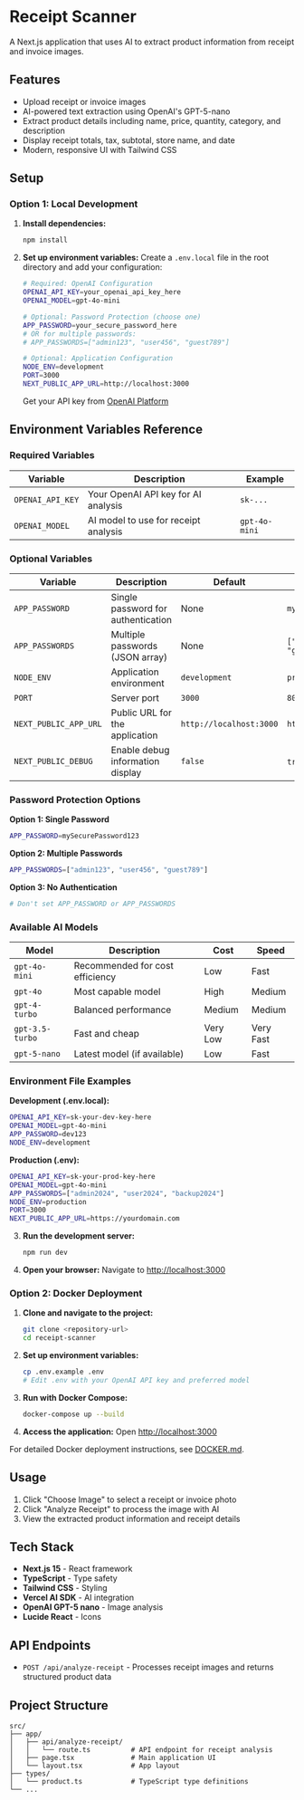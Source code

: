 # Receipt Scanner

A Next.js application that uses AI to extract product information from receipt and invoice images.

## Features

- Upload receipt or invoice images
- AI-powered text extraction using OpenAI's GPT-5-nano
- Extract product details including name, price, quantity, category, and description
- Display receipt totals, tax, subtotal, store name, and date
- Modern, responsive UI with Tailwind CSS

## Setup

### Option 1: Local Development

1. **Install dependencies:**
   ```bash
   npm install
   ```

2. **Set up environment variables:**
   Create a `.env.local` file in the root directory and add your configuration:
   ```bash
   # Required: OpenAI Configuration
   OPENAI_API_KEY=your_openai_api_key_here
   OPENAI_MODEL=gpt-4o-mini
   
   # Optional: Password Protection (choose one)
   APP_PASSWORD=your_secure_password_here
   # OR for multiple passwords:
   # APP_PASSWORDS=["admin123", "user456", "guest789"]
   
   # Optional: Application Configuration
   NODE_ENV=development
   PORT=3000
   NEXT_PUBLIC_APP_URL=http://localhost:3000
   ```
   
   Get your API key from [OpenAI Platform](https://platform.openai.com/api-keys)

## Environment Variables Reference

### Required Variables

| Variable | Description | Example |
|----------|-------------|---------|
| `OPENAI_API_KEY` | Your OpenAI API key for AI analysis | `sk-...` |
| `OPENAI_MODEL` | AI model to use for receipt analysis | `gpt-4o-mini` |

### Optional Variables

| Variable | Description | Default | Example |
|----------|-------------|---------|---------|
| `APP_PASSWORD` | Single password for authentication | None | `mySecurePassword123` |
| `APP_PASSWORDS` | Multiple passwords (JSON array) | None | `["admin", "user", "guest"]` |
| `NODE_ENV` | Application environment | `development` | `production` |
| `PORT` | Server port | `3000` | `8080` |
| `NEXT_PUBLIC_APP_URL` | Public URL for the application | `http://localhost:3000` | `https://yourdomain.com` |
| `NEXT_PUBLIC_DEBUG` | Enable debug information display | `false` | `true`, `false` |

### Password Protection Options

**Option 1: Single Password**
```bash
APP_PASSWORD=mySecurePassword123
```

**Option 2: Multiple Passwords**
```bash
APP_PASSWORDS=["admin123", "user456", "guest789"]
```

**Option 3: No Authentication**
```bash
# Don't set APP_PASSWORD or APP_PASSWORDS
```

### Available AI Models

| Model | Description | Cost | Speed |
|-------|-------------|------|-------|
| `gpt-4o-mini` | Recommended for cost efficiency | Low | Fast |
| `gpt-4o` | Most capable model | High | Medium |
| `gpt-4-turbo` | Balanced performance | Medium | Medium |
| `gpt-3.5-turbo` | Fast and cheap | Very Low | Very Fast |
| `gpt-5-nano` | Latest model (if available) | Low | Fast |

### Environment File Examples

**Development (.env.local):**
```bash
OPENAI_API_KEY=sk-your-dev-key-here
OPENAI_MODEL=gpt-4o-mini
APP_PASSWORD=dev123
NODE_ENV=development
```

**Production (.env):**
```bash
OPENAI_API_KEY=sk-your-prod-key-here
OPENAI_MODEL=gpt-4o-mini
APP_PASSWORDS=["admin2024", "user2024", "backup2024"]
NODE_ENV=production
PORT=3000
NEXT_PUBLIC_APP_URL=https://yourdomain.com
```

3. **Run the development server:**
   ```bash
   npm run dev
   ```

4. **Open your browser:**
   Navigate to [http://localhost:3000](http://localhost:3000)

### Option 2: Docker Deployment

1. **Clone and navigate to the project:**
   ```bash
   git clone <repository-url>
   cd receipt-scanner
   ```

2. **Set up environment variables:**
   ```bash
   cp .env.example .env
   # Edit .env with your OpenAI API key and preferred model
   ```

3. **Run with Docker Compose:**
   ```bash
   docker-compose up --build
   ```

4. **Access the application:**
   Open [http://localhost:3000](http://localhost:3000)

For detailed Docker deployment instructions, see [DOCKER.md](./DOCKER.md).

## Usage

1. Click "Choose Image" to select a receipt or invoice photo
2. Click "Analyze Receipt" to process the image with AI
3. View the extracted product information and receipt details

## Tech Stack

- **Next.js 15** - React framework
- **TypeScript** - Type safety
- **Tailwind CSS** - Styling
- **Vercel AI SDK** - AI integration
- **OpenAI GPT-5 nano** - Image analysis
- **Lucide React** - Icons

## API Endpoints

- `POST /api/analyze-receipt` - Processes receipt images and returns structured product data

## Project Structure

```
src/
├── app/
│   ├── api/analyze-receipt/
│   │   └── route.ts          # API endpoint for receipt analysis
│   ├── page.tsx              # Main application UI
│   └── layout.tsx            # App layout
├── types/
│   └── product.ts            # TypeScript type definitions
└── ...
```
